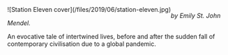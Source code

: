 <!--
.. title: Station Eleven
.. slug: station-eleven
.. date: 2019-06-11 10:17:46-05:00
.. tags: media,books,fiction,science-fiction,novel
.. type: text
-->

<span style="float: left">
![Station Eleven cover](/files/2019/06/station-eleven.jpg)
</span>

*by Emily St. John Mendel.*

An evocative tale of intertwined lives, before and after the sudden fall of
contemporary civilisation due to a global pandemic.

<br style="clear: both" />

